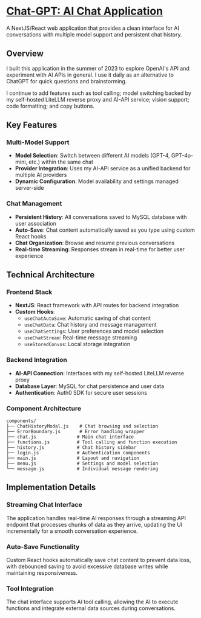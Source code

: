 
# [Chat-GPT: AI Chat Application](/chat-gpt)

A NextJS/React web application that provides a clean interface for AI conversations with multiple model support and persistent chat history.

## Overview

I built this application in the summer of 2023 to explore OpenAI's API and experiment with AI APIs in general. I use it daily as an alternative to ChatGPT for quick questions and brainstorming.

I continue to add features such as tool calling; model switching backed by my self-hosted LiteLLM reverse proxy and AI-API service; vision support; code formatting; and copy buttons.

## Key Features

### Multi-Model Support
- **Model Selection**: Switch between different AI models (GPT-4, GPT-4o-mini, etc.) within the same chat
- **Provider Integration**: Uses my AI-API service as a unified backend for multiple AI providers
- **Dynamic Configuration**: Model availability and settings managed server-side

### Chat Management
- **Persistent History**: All conversations saved to MySQL database with user association
- **Auto-Save**: Chat content automatically saved as you type using custom React hooks
- **Chat Organization**: Browse and resume previous conversations
- **Real-time Streaming**: Responses stream in real-time for better user experience

## Technical Architecture

### Frontend Stack
- **NextJS**: React framework with API routes for backend integration
- **Custom Hooks**:
  - `useChatAutoSave`: Automatic saving of chat content
  - `useChatData`: Chat history and message management
  - `useChatSettings`: User preferences and model selection
  - `useChatStream`: Real-time message streaming
  - `useStoredConvos`: Local storage integration

### Backend Integration
- **AI-API Connection**: Interfaces with my self-hosted LiteLLM reverse proxy
- **Database Layer**: MySQL for chat persistence and user data
- **Authentication**: Auth0 SDK for secure user sessions

### Component Architecture
```
components/
├── ChatHistoryModal.js    # Chat browsing and selection
├── ErrorBoundary.js       # Error handling wrapper
├── chat.js               # Main chat interface
├── functions.js          # Tool calling and function execution
├── history.js            # Chat history sidebar
├── login.js              # Authentication components
├── main.js               # Layout and navigation
├── menu.js               # Settings and model selection
└── message.js            # Individual message rendering
```

## Implementation Details

### Streaming Chat Interface
The application handles real-time AI responses through a streaming API endpoint that processes chunks of data as they arrive, updating the UI incrementally for a smooth conversation experience.

### Auto-Save Functionality
Custom React hooks automatically save chat content to prevent data loss, with debounced saving to avoid excessive database writes while maintaining responsiveness.

### Tool Integration
The chat interface supports AI tool calling, allowing the AI to execute functions and integrate external data sources during conversations.
